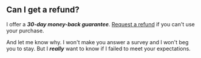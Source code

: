 ## <a name="refund"></a> Can I get a refund?

I offer a **_30-day money-back guarantee_**. [Request a refund](http://themeofthecrop.com/about/support/) if you can't use your purchase.

And let me know why. I won't make you answer a survey and I won't beg you to stay. But I **_really_** want to know if I failed to meet your expectations.
